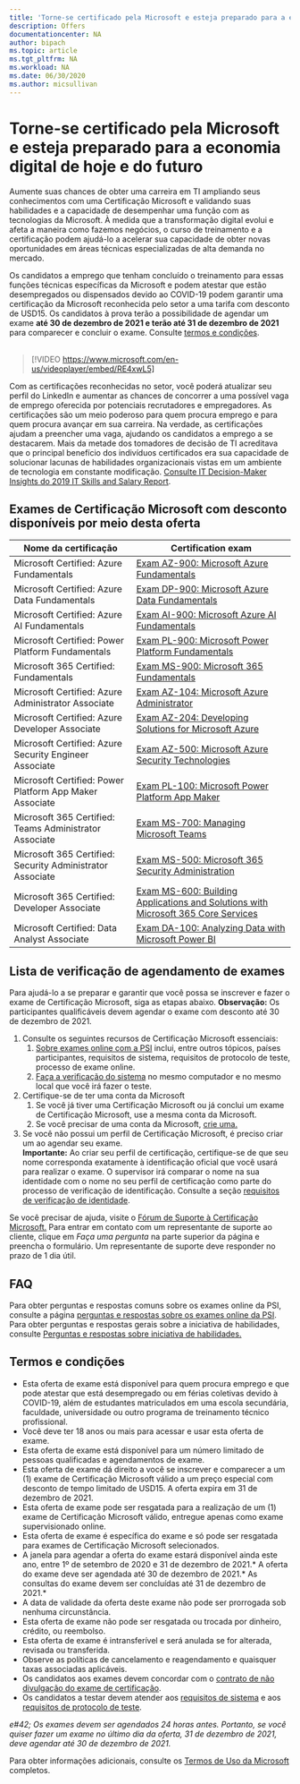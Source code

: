 ```yaml
---
title: 'Torne-se certificado pela Microsoft e esteja preparado para a economia digital de hoje e do futuro | Microsoft Docs'
description: Offers 
documentationcenter: NA 
author: bipach
ms.topic: article
ms.tgt_pltfrm: NA
ms.workload: NA
ms.date: 06/30/2020
ms.author: micsullivan
---
```

# Torne-se certificado pela Microsoft e esteja preparado para a economia digital de hoje e do futuro

Aumente suas chances de obter uma carreira em TI ampliando seus conhecimentos com uma Certificação Microsoft e validando suas habilidades e a capacidade de desempenhar uma função com as tecnologias da Microsoft. À medida que a transformação digital evolui e afeta a maneira como fazemos negócios, o curso de treinamento e a certificação podem ajudá-lo a acelerar sua capacidade de obter novas oportunidades em áreas técnicas especializadas de alta demanda no mercado.

Os candidatos a emprego que tenham concluído o treinamento para essas funções técnicas específicas da Microsoft e podem atestar que estão desempregados ou dispensados devido ao COVID-19 podem garantir uma certificação da Microsoft reconhecida pelo setor a uma tarifa com desconto de USD15. Os candidatos à prova terão a possibilidade de agendar um exame **até 30 de dezembro de 2021 e terão até 31 de dezembro de 2021** para comparecer e concluir o exame. Consulte [termos e condições](#terms-conditions).
<br/>
<br/>

> [!VIDEO https://www.microsoft.com/en-us/videoplayer/embed/RE4xwL5]


Com as certificações reconhecidas no setor, você poderá atualizar seu perfil do LinkedIn e aumentar as chances de concorrer a uma possível vaga de emprego oferecida por potenciais recrutadores e empregadores. As certificações são um meio poderoso para quem procura emprego e para quem procura avançar em sua carreira. Na verdade, as certificações ajudam a preencher uma vaga, ajudando os candidatos a emprego a se destacarem. Mais da metade dos tomadores de decisão de TI acreditava que o principal benefício dos indivíduos certificados era sua capacidade de solucionar lacunas de habilidades organizacionais vistas em um ambiente de tecnologia em constante modificação. [Consulte IT Decision-Maker Insights do 2019 IT Skills and Salary Report](#terms-conditions).

## Exames de Certificação Microsoft com desconto disponíveis por meio desta oferta

|Nome da certificação|Certification exam|
|-|-|
|Microsoft Certified: Azure Fundamentals|[Exam AZ-900: Microsoft Azure Fundamentals](/learn/certifications/exams/az-900)|
|Microsoft Certified: Azure Data Fundamentals|[Exam DP-900: Microsoft Azure Data Fundamentals](/learn/certifications/exams/dp-900)|
|Microsoft Certified: Azure AI Fundamentals|[Exam AI-900: Microsoft Azure AI Fundamentals](/learn/certifications/exams/ai-900)|
|Microsoft Certified: Power Platform Fundamentals|[Exam PL-900: Microsoft Power Platform Fundamentals](/learn/certifications/exams/pl-900)|
|Microsoft 365 Certified: Fundamentals|[Exam MS-900: Microsoft 365 Fundamentals](/learn/certifications/exams/ms-900)|
|Microsoft Certified: Azure Administrator Associate|[Exam AZ-104: Microsoft Azure Administrator](/learn/certifications/exams/az-104)|
|Microsoft Certified: Azure Developer Associate|[Exam AZ-204: Developing Solutions for Microsoft Azure](/learn/certifications/exams/az-204)|
|Microsoft Certified: Azure Security Engineer Associate|[Exam AZ-500: Microsoft Azure Security Technologies](/learn/certifications/exams/az-500)|
|Microsoft Certified: Power Platform App Maker Associate|[Exam PL-100: Microsoft Power Platform App Maker](/learn/certifications/exams/pl-100)|
|Microsoft 365 Certified: Teams Administrator Associate|[Exam MS-700: Managing Microsoft Teams](/learn/certifications/exams/ms-700)|
|Microsoft 365 Certified: Security Administrator Associate|[Exam MS-500: Microsoft 365 Security Administration](/learn/certifications/exams/ms-500)|
|Microsoft 365 Certified: Developer Associate|[Exam MS-600: Building Applications and Solutions with Microsoft 365 Core Services](/learn/certifications/exams/ms-600)|
|Microsoft Certified: Data Analyst Associate|[Exam DA-100: Analyzing Data with Microsoft Power BI](/learn/certifications/exams/da-100)|


## Lista de verificação de agendamento de exames

Para ajudá-lo a se preparar e garantir que você possa se inscrever e fazer o exame de Certificação Microsoft, siga as etapas abaixo. **Observação:** Os participantes qualificáveis devem agendar o exame com desconto até 30 de dezembro de 2021.

1. Consulte os seguintes recursos de Certificação Microsoft essenciais:
	1. [Sobre exames online com a PSI](/learn/certifications/online-exams-psi) inclui, entre outros tópicos, países participantes, requisitos de sistema, requisitos de protocolo de teste, processo de exame online.  
	2. [Faça a verificação do sistema](https://syscheck.bridge.psiexams.com/) no mesmo computador e no mesmo local que você irá fazer o teste.
2. Certifique-se de ter uma conta da Microsoft
	1. Se você já tiver uma Certificação Microsoft ou já conclui um exame de Certificação Microsoft, use a mesma conta da Microsoft.  
	2. Se você precisar de uma conta da Microsoft, [crie uma.](https://account.microsoft.com/account/manage-my-account)
3. Se você não possui um perfil de Certificação Microsoft, é preciso criar um ao agendar seu exame. <br/>**Importante:** Ao criar seu perfil de certificação, certifique-se de que seu nome corresponda exatamente à identificação oficial que você usará para realizar o exame. O supervisor irá comparar o nome na sua identidade com o nome no seu perfil de certificação como parte do processo de verificação de identificação. Consulte a seção [requisitos de verificação de identidade](/learn/certifications/online-exams-psi#identity-verification-requirements).

Se você precisar de ajuda, visite o [Fórum de Suporte à Certificação Microsoft.](https://aka.ms/mcpforum) Para entrar em contato com um representante de suporte ao cliente, clique em *Faça uma pergunta* na parte superior da página e preencha o formulário. Um representante de suporte deve responder no prazo de 1 dia útil.

## FAQ

Para obter perguntas e respostas comuns sobre os exames online da PSI, consulte a página [perguntas e respostas sobre os exames online da PSI](/learn/certifications/online-exams-psi#frequently-asked-questions). Para obter perguntas e respostas gerais sobre a iniciativa de habilidades, consulte [Perguntas e respostas sobre iniciativa de habilidades.](https://aka.ms/JobSeekerFAQ)

## <a name="terms-conditions"></a> Termos e condições

- Esta oferta de exame está disponível para quem procura emprego e que pode atestar que está desempregado ou em férias coletivas devido à COVID-19, além de estudantes matriculados em uma escola secundária, faculdade, universidade ou outro programa de treinamento técnico profissional.
- Você deve ter 18 anos ou mais para acessar e usar esta oferta de exame.
- Esta oferta de exame está disponível para um número limitado de pessoas qualificadas e agendamentos de exame.
- Esta oferta de exame dá direito a você se inscrever e comparecer a um (1) exame de Certificação Microsoft válido a um preço especial com desconto de tempo limitado de USD15. A oferta expira em 31 de dezembro de 2021.
- Esta oferta de exame pode ser resgatada para a realização de um (1) exame de Certificação Microsoft válido, entregue apenas como exame supervisionado online.
- Esta oferta de exame é específica do exame e só pode ser resgatada para exames de Certificação Microsoft selecionados.
- A janela para agendar a oferta do exame estará disponível ainda este ano, entre 1º de setembro de 2020 e 31  de dezembro de 2021.&#42; A oferta do exame deve ser agendada até 30 de dezembro de 2021.&#42; As consultas do exame devem ser concluídas até 31 de dezembro de 2021.*
- A data de validade da oferta deste exame não pode ser prorrogada sob nenhuma circunstância.
- Esta oferta de exame não pode ser resgatada ou trocada por dinheiro, crédito, ou reembolso.
- Esta oferta de exame é intransferível e será anulada se for alterada, revisada ou transferida.
- Observe as políticas de cancelamento e reagendamento e quaisquer taxas associadas aplicáveis.
- Os candidatos aos exames devem concordar com o [contrato de não divulgação do exame de certificação](/learn/certifications/certification-exam-policies#non-disclosure-agreement).
- Os candidatos a testar devem atender aos [requisitos de sistema](/learn/certifications/online-exams-psi#system-requirements) e aos [requisitos de protocolo de teste](/learn/certifications/online-exams-psi#testing-protocol-requirements).

*e#42; Os exames devem ser agendados 24 horas antes. Portanto, se você quiser fazer um exame no último dia da oferta, 31 de dezembro de 2021, deve agendar até 30 de dezembro de 2021.*

Para obter informações adicionais, consulte os [Termos de Uso da Microsoft](https://www.microsoft.com/en-us/legal/intellectualproperty/copyright/default.aspx) completos.
